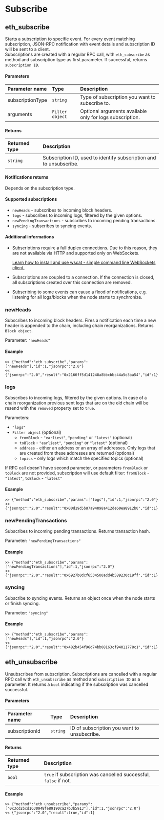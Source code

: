 # Subscribe

## eth\_subscribe

Starts a subscription to specific event. For every event matching subscription, JSON-RPC notification with event details and subscription ID will be sent to a client.  
Subscriptions are created with a regular RPC call, with `eth_subscribe` as method and subscription type as first parameter. If successful, returns `subscription ID`.

#### Parameters

| Parameter name | Type | Description |
| :--- | :--- | :--- |
| subscriptionType | `string` | Type of subscription you want to subscribe to. |
| arguments | `Filter object` | Optional arguments available only for logs subscription. |

#### Returns

| Returned type | Description |
| :--- | :--- |
| `string` | Subscription ID, used to identify subscription and to unsubscribe. |

#### Notifications returns

Depends on the subscription type.

#### Supported subscriptions

* `newHeads` - subscribes to incoming block headers.
* `logs` - subscribes to incoming logs, filtered by the given options.
* `newPendingTransactions` - subscribes to incoming pending transactions.
* `syncing` - subscribes to syncing events.

#### Additional informations

* Subscriptions require a full duplex connections. Due to this reason, they are not available via HTTP and supported only on WebSockets.

  [Learn how to install and use wscat - simple command line WebSockets client.](https://github.com/websockets/wscat)

* Subscriptions are coupled to a connection. If the connection is closed, all subscriptions created over this connection are removed.
* Subscribing to some events can cause a flood of notifications, e.g. listening for all logs/blocks when the node starts to synchronize.

### newHeads

Subscribes to incoming block headers. Fires a notification each time a new header is appended to the chain, including chain reorganizations. Returns `Block object`.

Parameter: `"newHeads"`

#### Example

```text
>> {"method":"eth_subscribe","params":["newHeads"],"id":1,"jsonrpc":"2.0"}
<< {"jsonrpc":"2.0","result":"0x2160ff5d141248a8bbcbbc44a5c3aa54","id":1}
```

### logs

Subscribes to incoming logs, filtered by the given options. In case of a chain reorganization previous sent logs that are on the old chain will be resend with the `removed` property set to `true`.

Parameters:

* `"logs"`
* `Filter object` \(optional\)
  * `fromBlock` - `"earliest"`, `"pending"` or `"latest"` \(optional\)
  * `toBlock` - `"earliest"`, `"pending"` or `"latest"` \(optional\)
  * `address` - either an address or an array of addresses. Only logs that are created from these addresses are returned \(optional\)
  * `topics` - only logs which match the specified topics \(optional\)

If RPC call doesn't have second parameter, or parameters `fromBlock` or `toBlock` are not provided, subscription will use default filter: `fromBlock` - `"latest"`, `toBlock` - `"latest"`

#### Example

```text
>> {"method":"eth_subscribe","params":["logs"],"id":1,"jsonrpc":"2.0"}
<< {"jsonrpc":"2.0","result":"0x00d19d5b87a94098a412de60ea8912b0","id":1}
```

### newPendingTransactions

Subscribes to incoming pending transactions. Returns transaction hash.

Parameter: `"newPendingTransactions"`

#### Example

```text
>> {"method":"eth_subscribe","params":["newPendingTransactions"],"id":1,"jsonrpc":"2.0"}
<< {"jsonrpc":"2.0","result":"0x6927b0dcf6534500add4b589230c19ff","id":1}
```

### syncing

Subscribe to syncing events. Returns an object once when the node starts or finish syncing.

Parameter: `"syncing"`

#### Example

```text
>> {"method":"eth_subscribe","params":["newHeads"],"id":1,"jsonrpc":"2.0"}
<< {"jsonrpc":"2.0","result":"0x482b454f96d74bb08163cf94011778c1","id":1}
```

## eth\_unsubscribe

Unsubscribes from subscription. Subscriptions are cancelled with a regular RPC call with `eth_unsubscribe` as method and `subscription ID` as a parameter. It returns a `bool` indicating if the subscription was cancelled successful.

#### Parameters

| Parameter name | Type | Description |
| :--- | :--- | :--- |
| subscriptionId | `string` | ID of subscription you want to unsubscribe. |

#### Returns

| Returned type | Description |
| :--- | :--- |
| `bool` | `true` if subscription was cancelled successful, `false` if not. |

#### Example

```text
>> {"method":"eth_unsubscribe","params":["0x3cd2bcd1630948fe89190ca27b3b5913"],"id":1,"jsonrpc":"2.0"}
<< {"jsonrpc":"2.0","result":true,"id":1}
```

